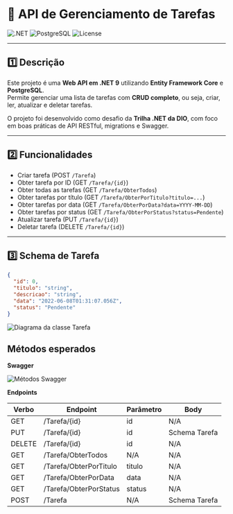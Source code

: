 # 📝 API de Gerenciamento de Tarefas

![.NET](https://img.shields.io/badge/.NET-9-brightgreen)
![PostgreSQL](https://img.shields.io/badge/PostgreSQL-15-blue)
![License](https://img.shields.io/badge/license-MIT-lightgrey)

---

## 1️⃣ Descrição

Este projeto é uma **Web API em .NET 9** utilizando **Entity Framework Core** e **PostgreSQL**.  
Permite gerenciar uma lista de tarefas com **CRUD completo**, ou seja, criar, ler, atualizar e deletar tarefas.

O projeto foi desenvolvido como desafio da **Trilha .NET da DIO**, com foco em boas práticas de API RESTful, migrations e Swagger.

---

## 2️⃣ Funcionalidades

- Criar tarefa (POST `/Tarefa`)
- Obter tarefa por ID (GET `/Tarefa/{id}`)
- Obter todas as tarefas (GET `/Tarefa/ObterTodos`)
- Obter tarefas por título (GET `/Tarefa/ObterPorTitulo?titulo=...`)
- Obter tarefas por data (GET `/Tarefa/ObterPorData?data=YYYY-MM-DD`)
- Obter tarefas por status (GET `/Tarefa/ObterPorStatus?status=Pendente`)
- Atualizar tarefa (PUT `/Tarefa/{id}`)
- Deletar tarefa (DELETE `/Tarefa/{id}`)

---

## 3️⃣ Schema de Tarefa

```json
{
  "id": 0,
  "titulo": "string",
  "descricao": "string",
  "data": "2022-06-08T01:31:07.056Z",
  "status": "Pendente"
}
```

![Diagrama da classe Tarefa](diagrama.png)

## Métodos esperados


**Swagger**


![Métodos Swagger](swagger.png)


**Endpoints**


| Verbo  | Endpoint                | Parâmetro | Body          |
|--------|-------------------------|-----------|---------------|
| GET    | /Tarefa/{id}            | id        | N/A           |
| PUT    | /Tarefa/{id}            | id        | Schema Tarefa |
| DELETE | /Tarefa/{id}            | id        | N/A           |
| GET    | /Tarefa/ObterTodos      | N/A       | N/A           |
| GET    | /Tarefa/ObterPorTitulo  | titulo    | N/A           |
| GET    | /Tarefa/ObterPorData    | data      | N/A           |
| GET    | /Tarefa/ObterPorStatus  | status    | N/A           |
| POST   | /Tarefa                 | N/A       | Schema Tarefa |
